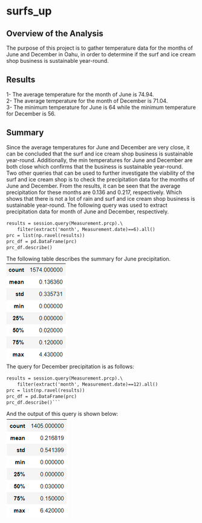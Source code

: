 # surfs_up
## Overview of the Analysis
The purpose of this project is to gather temperature data for the months of June and December in Oahu, in order to determine if the surf and ice cream shop business is sustainable year-round.
## Results
1- The average temperature for the month of June is 74.94.  
2- The average temperature for the month of December is 71.04.  
3- The minimum temperature for June is 64 while the minimum temperature for December is 56.  
## Summary
Since the average temperatures for June and December are very close, it can be concluded that the surf and ice cream shop business is sustainable year-round. Additionally, the min temperatures for June and December are both close which confirms that the business is sustainable year-round.  
Two other queries that can be used to further investigate the viability of the surf and ice cream shop is to check the precipitation data for the months of June and December. From the results, it can be seen that the average precipitation for these months are 0.136 and 0.217, respectively. Which shows that there is not a lot of rain and surf and ice cream shop business is sustainable year-round. The following query was used to extract precipitation data for month of June and December, respectively. 
```
results = session.query(Measurement.prcp).\
    filter(extract('month', Measurement.date)==6).all()
prc = list(np.ravel(results))
prc_df = pd.DataFrame(prc)
prc_df.describe()
```
The following table describes the summary for June precipitation.  
![Image1](https://github.com/amirimah/surfs_up/blob/main/June_precipitation.png?raw=true)   
The query for December precipitation is as follows:  
```
results = session.query(Measurement.prcp).\
    filter(extract('month', Measurement.date)==12).all()
prc = list(np.ravel(results))
prc_df = pd.DataFrame(prc)
prc_df.describe()``` 
```
And the output of this query is shown below:  
![Image2](https://github.com/amirimah/surfs_up/blob/main/December_precipitation.png?raw=true)
